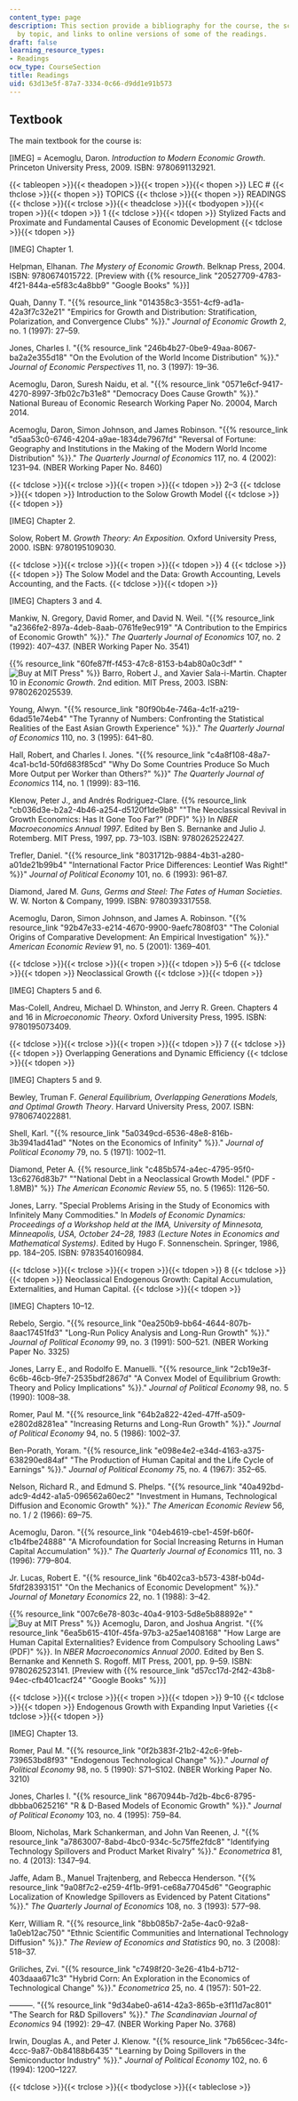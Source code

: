 ```yaml
---
content_type: page
description: This section provide a bibliography for the course, the schedule of readings
  by topic, and links to online versions of some of the readings.
draft: false
learning_resource_types:
- Readings
ocw_type: CourseSection
title: Readings
uid: 63d13e5f-87a7-3334-0c66-d9dd1e91b573
---
```

## Textbook

The main textbook for the course is:

\[IMEG\] = Acemoglu, Daron. *Introduction to Modern Economic Growth*. Princeton University Press, 2009. ISBN: 9780691132921.

{{< tableopen >}}{{< theadopen >}}{{< tropen >}}{{< thopen >}}
LEC #
{{< thclose >}}{{< thopen >}}
TOPICS
{{< thclose >}}{{< thopen >}}
READINGS
{{< thclose >}}{{< trclose >}}{{< theadclose >}}{{< tbodyopen >}}{{< tropen >}}{{< tdopen >}}
1
{{< tdclose >}}{{< tdopen >}}
Stylized Facts and Proximate and Fundamental Causes of Economic Development
{{< tdclose >}}{{< tdopen >}}

\[IMEG\] Chapter 1.

Helpman, Elhanan. *The Mystery of Economic Growth*. Belknap Press, 2004. ISBN: 9780674015722. \[Preview with {{% resource_link "20527709-4783-4f21-844a-e5f83c4a8bb9" "Google Books" %}}\]

Quah, Danny T. "{{% resource_link "014358c3-3551-4cf9-ad1a-42a3f7c32e21" "Empirics for Growth and Distribution: Stratification, Polarization, and Convergence Clubs" %}}." *Journal of Economic Growth* 2, no. 1 (1997): 27–59.

Jones, Charles I. "{{% resource_link "246b4b27-0be9-49aa-8067-ba2a2e355d18" "On the Evolution of the World Income Distribution" %}}." *Journal of Economic Perspectives* 11, no. 3 (1997): 19–36.

Acemoglu, Daron, Suresh Naidu, et al. "{{% resource_link "0571e6cf-9417-4270-8997-3fb02c7b31e8" "Democracy Does Cause Growth" %}}." National Bureau of Economic Research Working Paper No. 20004, March 2014.

Acemoglu, Daron, Simon Johnson, and James Robinson. "{{% resource_link "d5aa53c0-6746-4204-a9ae-1834de7967fd" "Reversal of Fortune: Geography and Institutions in the Making of the Modern World Income Distribution" %}}." *The Quarterly Journal of Economics* 117, no. 4 (2002): 1231–94. (NBER Working Paper No. 8460)

{{< tdclose >}}{{< trclose >}}{{< tropen >}}{{< tdopen >}}
2–3
{{< tdclose >}}{{< tdopen >}}
Introduction to the Solow Growth Model
{{< tdclose >}}{{< tdopen >}}

\[IMEG\] Chapter 2.

Solow, Robert M. *Growth Theory: An Exposition.* Oxford University Press, 2000. ISBN: 9780195109030.

{{< tdclose >}}{{< trclose >}}{{< tropen >}}{{< tdopen >}}
4
{{< tdclose >}}{{< tdopen >}}
The Solow Model and the Data: Growth Accounting, Levels Accounting, and the Facts.
{{< tdclose >}}{{< tdopen >}}

\[IMEG\] Chapters 3 and 4.

Mankiw, N. Gregory, David Romer, and David N. Weil. "{{% resource_link "a2366fe2-897a-4deb-8aab-0761fe9ec919" "A Contribution to the Empirics of Economic Growth" %}}." *The Quarterly Journal of Economics* 107, no. 2 (1992): 407–437. (NBER Working Paper No. 3541)

{{% resource_link "60fe87ff-f453-47c8-8153-b4ab80a0c3df" "![Buy at MIT Press](/images/mp_logo.gif)" %}} Barro, Robert J., and Xavier Sala-i-Martin. Chapter 10 in *Economic Growth*. 2nd edition. MIT Press, 2003. ISBN: 9780262025539.

Young, Alwyn. "{{% resource_link "80f90b4e-746a-4c1f-a219-6dad51e74eb4" "The Tyranny of Numbers: Confronting the Statistical Realities of the East Asian Growth Experience" %}}." *The Quarterly Journal of Economics* 110, no. 3 (1995): 641–80.

Hall, Robert, and Charles I. Jones. "{{% resource_link "c4a8f108-48a7-4ca1-bc1d-50fd683f85cd" "Why Do Some Countries Produce So Much More Output per Worker than Others?" %}}" *The Quarterly Journal of Economics* 114, no. 1 (1999): 83–116.

Klenow, Peter J., and Andrés Rodriguez-Clare. {{% resource_link "cb036d3e-b2a2-4b46-a254-d5120f1de9b8" "\"The Neoclassical Revival in Growth Economics: Has It Gone Too Far?\" (PDF)" %}} In *NBER Macroeconomics Annual 1997*. Edited by Ben S. Bernanke and Julio J. Rotemberg. MIT Press, 1997, pp. 73–103. ISBN: 9780262522427.

Trefler, Daniel. "{{% resource_link "8031712b-9884-4b31-a280-a01de21b99b4" "International Factor Price Differences: Leontief Was Right!" %}}" *Journal of Political Economy* 101, no. 6 (1993): 961–87.

Diamond, Jared M. *Guns, Germs and Steel: The Fates of Human Societies*. W. W. Norton & Company, 1999. ISBN: 9780393317558.

Acemoglu, Daron, Simon Johnson, and James A. Robinson. "{{% resource_link "92b47e33-e214-4670-9900-9aefc7808f03" "The Colonial Origins of Comparative Development: An Empirical Investigation" %}}." *American Economic Review* 91, no. 5 (2001): 1369–401.

{{< tdclose >}}{{< trclose >}}{{< tropen >}}{{< tdopen >}}
5–6
{{< tdclose >}}{{< tdopen >}}
Neoclassical Growth
{{< tdclose >}}{{< tdopen >}}

\[IMEG\] Chapters 5 and 6.

Mas-Colell, Andreu, Michael D. Whinston, and Jerry R. Green. Chapters 4 and 16 in *Microeconomic Theory*. Oxford University Press, 1995. ISBN: 9780195073409.

{{< tdclose >}}{{< trclose >}}{{< tropen >}}{{< tdopen >}}
7
{{< tdclose >}}{{< tdopen >}}
Overlapping Generations and Dynamic Efficiency
{{< tdclose >}}{{< tdopen >}}

\[IMEG\] Chapters 5 and 9.

Bewley, Truman F. *General Equilibrium, Overlapping Generations Models, and Optimal Growth Theory*. Harvard University Press, 2007. ISBN: 9780674022881.

Shell, Karl. "{{% resource_link "5a0349cd-6536-48e8-816b-3b3941ad41ad" "Notes on the Economics of Infinity" %}}." *Journal of Political Economy* 79, no. 5 (1971): 1002–11.

Diamond, Peter A. {{% resource_link "c485b574-a4ec-4795-95f0-13c6276d83b7" "\"National Debt in a Neoclassical Growth Model.\" (PDF - 1.8MB)" %}} *The American Economic Review* 55, no. 5 (1965): 1126–50.

Jones, Larry. "Special Problems Arising in the Study of Economics with Infinitely Many Commodities." In *Models of Economic Dynamics: Proceedings of a Workshop held at the IMA, University of Minnesota, Minneapolis, USA, October 24–28, 1983 (Lecture Notes in Economics and Mathematical Systems)*. Edited by Hugo F. Sonnenschein. Springer, 1986, pp. 184–205. ISBN: 9783540160984.

{{< tdclose >}}{{< trclose >}}{{< tropen >}}{{< tdopen >}}
8
{{< tdclose >}}{{< tdopen >}}
Neoclassical Endogenous Growth: Capital Accumulation, Externalities, and Human Capital.
{{< tdclose >}}{{< tdopen >}}

\[IMEG\] Chapters 10–12.

Rebelo, Sergio. "{{% resource_link "0ea250b9-bb64-4644-807b-8aac17451fd3" "Long-Run Policy Analysis and Long-Run Growth" %}}." *Journal of Political Economy* 99, no. 3 (1991): 500–521. (NBER Working Paper No. 3325)

Jones, Larry E., and Rodolfo E. Manuelli. "{{% resource_link "2cb19e3f-6c6b-46cb-9fe7-2535bdf2867d" "A Convex Model of Equilibrium Growth: Theory and Policy Implications" %}}." *Journal of Political Economy* 98, no. 5 (1990): 1008–38.

Romer, Paul M. "{{% resource_link "64b2a822-42ed-47ff-a509-e2802d8281ea" "Increasing Returns and Long-Run Growth" %}}." *Journal of Political Economy* 94, no. 5 (1986): 1002–37.

Ben-Porath, Yoram. "{{% resource_link "e098e4e2-e34d-4163-a375-638290ed84af" "The Production of Human Capital and the Life Cycle of Earnings" %}}." *Journal of Political Economy* 75, no. 4 (1967): 352–65.

Nelson, Richard R., and Edmund S. Phelps. "{{% resource_link "40a492bd-adc9-4d42-a1a5-096562a60ec2" "Investment in Humans, Technological Diffusion and Economic Growth" %}}." *The American Economic Review* 56, no. 1 / 2 (1966): 69–75.

Acemoglu, Daron. "{{% resource_link "04eb4619-cbe1-459f-b60f-c1b4fbe24888" "A Microfoundation for Social Increasing Returns in Human Capital Accumulation" %}}." *The Quarterly Journal of Economics* 111, no. 3 (1996): 779–804.

Jr. Lucas, Robert E. "{{% resource_link "6b402ca3-b573-438f-b04d-5fdf28393151" "On the Mechanics of Economic Development" %}}." *Journal of Monetary Economics* 22, no. 1 (1988): 3–42.

{{% resource_link "007c6e78-803c-40a4-9103-5d8e5b88892e" "![Buy at MIT Press](/images/mp_logo.gif)" %}} Acemoglu, Daron, and Joshua Angrist. "{{% resource_link "6ea5b615-410f-45fa-97b3-a25ae1408168" "How Large are Human Capital Externalities? Evidence from Compulsory Schooling Laws\" (PDF)" %}}. In *NBER Macroeconomics Annual 2000*. Edited by Ben S. Bernanke and Kenneth S. Rogoff. MIT Press, 2001, pp. 9–59. ISBN: 9780262523141. \[Preview with {{% resource_link "d57cc17d-2f42-43b8-94ec-cfb401cacf24" "Google Books" %}}\]

{{< tdclose >}}{{< trclose >}}{{< tropen >}}{{< tdopen >}}
9–10
{{< tdclose >}}{{< tdopen >}}
Endogenous Growth with Expanding Input Varieties
{{< tdclose >}}{{< tdopen >}}

\[IMEG\] Chapter 13.

Romer, Paul M. "{{% resource_link "0f2b383f-21b2-42c6-9feb-739653bd8f93" "Endogenous Technological Change" %}}." *Journal of Political Economy* 98, no. 5 (1990): S71–S102. (NBER Working Paper No. 3210)

Jones, Charles I. "{{% resource_link "8670944b-7d2b-4bc6-8795-dbbba0625216" "R & D-Based Models of Economic Growth" %}}." *Journal of Political Economy* 103, no. 4 (1995): 759–84.

Bloom, Nicholas, Mark Schankerman, and John Van Reenen, J. "{{% resource_link "a7863007-8abd-4bc0-934c-5c75ffe2fdc8" "Identifying Technology Spillovers and Product Market Rivalry" %}}." *Econometrica* 81, no. 4 (2013): 1347–94.

Jaffe, Adam B., Manuel Trajtenberg, and Rebecca Henderson. "{{% resource_link "9a08f7c2-e259-4f1b-9f91-ce68a77045d6" "Geographic Localization of Knowledge Spillovers as Evidenced by Patent Citations" %}}." *The Quarterly Journal of Economics* 108, no. 3 (1993): 577–98.

Kerr, William R. "{{% resource_link "8bb085b7-2a5e-4ac0-92a8-1a0eb12ac750" "Ethnic Scientific Communities and International Technology Diffusion" %}}." *The Review of Economics and Statistics* 90, no. 3 (2008): 518–37.

Griliches, Zvi. "{{% resource_link "c7498f20-3e26-41b4-b712-403daaa671c3" "Hybrid Corn: An Exploration in the Economics of Technological Change" %}}." *Econometrica* 25, no. 4 (1957): 501–22.

———. "{{% resource_link "9d34abe0-a614-42a3-865b-e3f11d7ac801" "The Search for R&D Spillovers" %}}." *The Scandinavian Journal of Economics* 94 (1992): 29–47. (NBER Working Paper No. 3768)

Irwin, Douglas A., and Peter J. Klenow. "{{% resource_link "7b656cec-34fc-4ccc-9a87-0b84188b6435" "Learning by Doing Spillovers in the Semiconductor Industry" %}}." *Journal of Political Economy* 102, no. 6 (1994): 1200–1227.

{{< tdclose >}}{{< trclose >}}{{< tbodyclose >}}{{< tableclose >}}